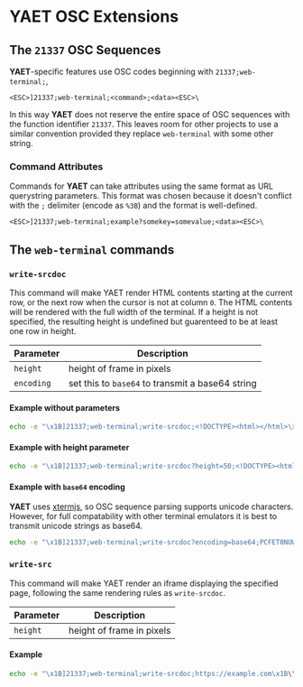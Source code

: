 # YAET OSC Extensions

## The `21337` OSC Sequences

**YAET**-specific features use OSC codes beginning with `21337;web-terminal;`,

```
<ESC>]21337;web-terminal;<command>;<data><ESC>\
```

In this way **YAET** does not reserve the entire space of OSC
sequences with the function identifier `21337`.
This leaves room for other projects to use a similar
convention provided they replace `web-terminal` with
some other string.

### Command Attributes

Commands for **YAET** can take attributes using the same format
as URL querystring parameters. This format was chosen because
it doesn't conflict with the `;` delimiter (encode as `%3B`)
and the format is well-defined.

```
<ESC>]21337;web-terminal;example?somekey=somevalue;<data><ESC>\
```

## The `web-terminal` commands

### `write-srcdoc`

This command will make YAET render HTML contents starting at
the current row, or the next row when the cursor is not at
column `0`. The HTML contents will be rendered with the
full width of the terminal. If a height is not specified, the
resulting height is undefined but guarenteed to be at least one
row in height.

| Parameter  | Description |
| ---------- | ----------- |
| `height`   | height of frame in pixels |
| `encoding` | set this to `base64` to transmit a base64 string |

#### Example without parameters

```sh
echo -e "\x1B]21337;web-terminal;write-srcdoc;<!DOCTYPE><html></html>\x1B\\"
```

#### Example with height parameter

```sh
echo -e "\x1B]21337;web-terminal;write-srcdoc?height=50;<!DOCTYPE><html></html>\x1B\\"
```

#### Example with `base64` encoding

**YAET** uses [xtermjs](https://github.com/xtermjs/xterm.js),
so OSC sequence parsing supports unicode characters. However, for full compatability
with other terminal emulators it is best to transmit unicode strings as base64.

```sh
echo -e "\x1B]21337;web-terminal;write-srcdoc?encoding=base64;PCFET0NUWVBFPjxodG1sPjwvaHRtbD4=\x1B\\"
```

### `write-src`

This command will make YAET render an iframe displaying the specified
page, following the same rendering rules as `write-srcdoc`.

| Parameter  | Description |
| ---------- | ----------- |
| `height`   | height of frame in pixels |

#### Example

```sh
echo -e "\x1B]21337;web-terminal;write-srcdoc;https://example.com\x1B\\"
```